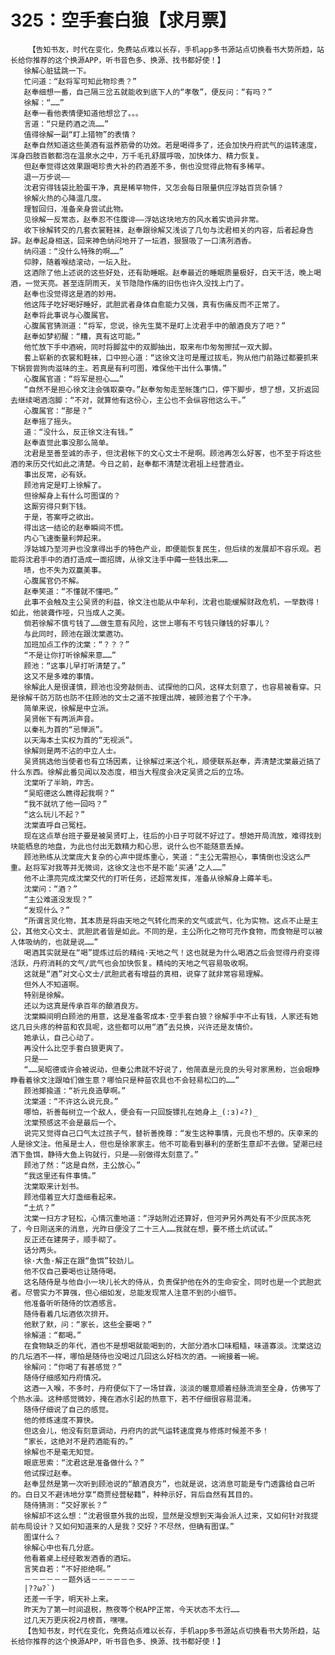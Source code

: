 # 325：空手套白狼【求月票】
        【告知书友，时代在变化，免费站点难以长存，手机app多书源站点切换看书大势所趋，站长给你推荐的这个换源APP，听书音色多、换源、找书都好使！】
       徐解心脏猛跳一下。
       忙问道：“赵将军可知此物珍贵？”
       赵奉细想一番，自己隔三岔五就能收到底下人的“孝敬”，便反问：“有吗？”
       徐解：“……”
       赵奉一看他表情便知道他想岔了。。。
       言道：“只是药酒之流……”
       值得徐解一副“盯上猎物”的表情？
       赵奉自然知道这些美酒有滋养筋骨的功效。若是喝得多了，还会加快丹府武气的运转速度，浑身四肢百骸都泡在温泉水之中，万千毛孔舒展呼吸，加快体力、精力恢复。
       但赵奉觉得这效果跟喝珍贵大补的药酒差不多，倒也没觉得此物有多稀罕。
       退一万步说——
       沈君穷得钱袋比脸蛋干净，真是稀罕物件，又怎会每日限量供应浮姑百货杂铺？
       徐解火热的心降温几度。
       理智回归，准备亲身尝试此物。
       见徐解一反常态，赵奉忍不住腹诽——浮姑这块地方的风水着实诡异非常。
       收下徐解转交的几套衣裳鞋袜，赵奉跟徐解又浅谈了几句与沈君相关的内容，后者起身告辞。赵奉起身相送，回来神色纳闷地开了一坛酒，狠狠吸了一口清冽酒香。
       纳闷道：“没什么特殊的啊……”
       仰脖，随着喉结滚动，一坛入肚。
       这酒除了他上述说的这些好处，还有助睡眠。赵奉最近的睡眠质量极好，白天干活，晚上喝酒，一觉天亮。甚至连阴雨天，关节隐隐作痛的旧伤也许久没找上门了。
       赵奉也没觉得这是酒的妙用。
       他这阵子吃好喝好睡好，武胆武者身体自愈能力又强，真有伤痛反而不正常了。
       赵奉将此事说与心腹属官。
       心腹属官猜测道：“将军，您说，徐先生莫不是盯上沈君手中的酿酒良方了吧？”
       赵奉如梦初醒：“糟，真有这可能。”
       他忙放下手中酒碗，同时将脚盆中的双脚抽出，取来布巾匆匆擦拭一双大脚。
       套上崭新的衣裳和鞋袜，口中担心道：“这徐文注可是雁过拔毛，狗从他门前路过都要抓来下锅尝尝狗肉滋味的主。若真是有利可图，难保他干出什么事情。”
       心腹属官道：“将军是担心……”
       “自然不是担心徐文注会强取豪夺。”赵奉匆匆走至帐篷门口，停下脚步，想了想，又折返回去继续喝酒泡脚：“不对，就算他有这份心，主公也不会纵容他这么干。”
       心腹属官：“那是？”
       赵奉摇了摇头。
       道：“没什么，反正徐文注有钱。”
       赵奉直觉此事没那么简单。
       沈君是至善至诚的赤子，但沈君帐下的文心文士不是啊。顾池再怎么好客，也不至于将这些酒的来历交代如此之清楚。今日之前，赵奉都不清楚沈君祖上经营酒业。
       事出反常，必有妖。
       顾池肯定是盯上徐解了。
       但徐解身上有什么可图谋的？
       这厮穷得只剩下钱。
       于是，答案呼之欲出。
       得出这一结论的赵奉瞬间不慌。
       内心飞速衡量利弊起来。
       浮姑城乃至河尹也没拿得出手的特色产业，即便能恢复民生，但后续的发展却不容乐观。若能将沈君手中的酒打造成一面招牌，从徐文注手中薅一些钱出来……
       啧，也不失为双赢美事。
       心腹属官仍不解。
       赵奉笑道：“不懂就不懂吧。”
       此事不会触及主公吴贤的利益，徐文注也能从中牟利，沈君也能缓解财政危机，一举数得！如此，他装聋作哑，只当成人之美。
       倘若徐解不慎亏钱了……做生意有风险，这世上哪有不亏钱只赚钱的好事儿？
       与此同时，顾池在跟沈棠邀功。
       加班加点工作的沈棠：“？？？”
       “不是让你打听徐解来意……”
       顾池：“这事儿早打听清楚了。”
       这又不是多难的事情。
       徐解此人是很谨慎，顾池也没旁敲侧击、试探他的口风，这样太刻意了，也容易被看穿。只是徐解千防万防也防不住顾池的文士之道不按理出牌，被顾池套了个干净。
       简单来说，徐解是中立派。
       吴贤帐下有两派声音。
       以秦礼为首的“忌惮派”。
       以天海本土实权为首的“无视派”。
       徐解则是两不沾的中立人士。
       吴贤挑选他当使者也有立场因素，让徐解过来送个礼，顺便联系赵奉，弄清楚沈棠最近搞了什么东西。徐解此番见闻以及态度，相当大程度会决定吴贤之后的立场。
       沈棠听了半晌，咋舌。
       “吴昭德这么瞧得起我啊？”
       “我不就坑了他一回吗？”
       “这么玩儿不起？”
       沈棠直呼自己冤枉。
       现在这点草台班子要是被吴贤盯上，往后的小日子可就不好过了。想她开局流放，难得找到块能栖息的地盘，为此也付出无数精力和心思，说什么也不能随意丢掉。
       顾池熟练从沈棠庞大复杂的心声中提炼重心，笑道：“主公无需担心，事情倒也没这么严重。赵将军对我等并无微词，这徐文注也不是不能‘买通’之人……”
       他不止漂亮完成沈棠交代的打听任务，还超常发挥，准备从徐解身上薅羊毛。
       沈棠问：“酒？”
       “主公难道没发现？”
       “发现什么？”
       “所谓言灵化物，其本质是将由天地之气转化而来的文气或武气，化为实物。这点不止是主公，其他文心文士、武胆武者皆是如此。不同的是，主公所化之物可充作食物，而食物是可以被人体吸纳的，也就是说……”
       喝酒其实就是在“喝”提炼过后的精纯·天地之气！这也就是为什么喝酒之后会觉得丹府变得活跃，丹府消耗的文气/武气也会加快恢复。精纯的天地之气容易吸收啊。
       这就是“酒”对文心文士/武胆武者有增益的真相，说穿了就非常容易理解。
       但外人不知道啊。
       特别是徐解。
       还以为这真是传承百年的酿酒良方。
       沈棠瞬间明白顾池的用意，这是准备零成本·空手套白狼？徐解手中不止有钱，人家还有她这几日头疼的种苗和农具呢，这些都可以用“酒”去兑换，兴许还是友情价。
       她承认，自己心动了。
       再没什么比空手套白狼更爽了。
       只是——
       “……吴昭德或许会被说动，但秦公肃就不好说了，他简直是元良的头号对家黑粉，岂会眼睁睁看着徐文注跟咱们做生意？哪怕只是种苗农具也不会轻易松口的……”
       顾池揶揄道：“祈元良造孽啊。”
       沈棠道：“不许这么说元良。”
       哪怕，祈善每树立一个敌人，便会有一只回旋镖扎在她身上_(:з)∠?)_
       沈棠预感这不会是最后一个。
       说完又觉得自己口气太过孩子气，替祈善挽尊：“发生这种事情，元良也不想的。庆幸来的人是徐文注。他虽是士人，但也是徐家家主。他不可能看到暴利的垄断生意却不去做。望潮已经洒下鱼饵，静待大鱼上钩就行，只是——别做得太刻意了。”
       顾池了然：“这是自然，主公放心。”
       “我这里还有件事情。”
       沈棠取来计划书。
       顾池借着豆大灯盏细看起来。
       “土炕？”
       沈棠一扫方才轻松，心情沉重地道：“浮姑附近还算好，但河尹另外两处有不少庶民冻死了，今日刚送来的消息，光昨日便没了二十三人……我就在想，要不搭土炕试试。”
       反正还在建房子，顺手砌了。
       话分两头。
       徐·大鱼·解正在跟“鱼饵”较劲儿。
       他不仅自己要喝也让随侍喝。
       这名随侍是与他自小一块儿长大的侍从，负责保护他在外的生命安全，同时也是一个武胆武者。尽管实力不算强，但心细如发，总能发现常人注意不到的小细节。
       他准备听听随侍的饮酒感言。
       随侍看着几坛酒依次排开。
       他默了默，问：“家长，这些全要喝？”
       徐解道：“都喝。”
       在食物缺乏的年代，酒也不是想喝就能喝到的，大部分酒水口味粗糙，味道寡淡。沈棠这边的几坛酒不一样，哪怕是随侍也没喝过几回这么好档次的酒。一碗接着一碗。
       徐解问：“你喝了有甚感觉？”
       随侍仔细感知丹府情况。
       这酒一入喉，不多时，丹府便似下了一场甘霖，淡淡的暖意顺着经脉流淌至全身，仿佛写了个热水澡。这种感觉微妙，掩在酒水引起的热意下，若不仔细很容易混淆。
       随侍仔细说了自己的感觉。
       他的修炼速度不算快。
       但这会儿，他没有刻意调动，丹府内的武气运转速度竟与修炼时候差不多！
       “家长，这绝对不是药酒能有的。”
       徐解也不是毫无知觉。
       眼底思索：“沈君这是准备做什么？”
       他试探过赵奉。
       赵奉显然是第一次听到顾池说的“酿酒良方”，也就是说，这消息可能是专门透露给自己听的。白日又不避讳地分享“商贾经营秘籍”，种种示好，背后自然有其目的。
       随侍猜测：“交好家长？”
       徐解却不这么想：“沈君很意外我的出现，显然是没想到天海会派人过来，又如何针对我提前布局设计？又如何知道来的人是我？交好？不尽然，但确有图谋。”
       图谋什么？
       徐解心中也有几分底。
       他看着桌上经经散发酒香的酒坛。
       言笑自若：“不好拒绝啊。”
       －－－－－－题外话－－－－－－
       |??ω?`)
       还差一千字，明天补上来。
       昨天为了第一时间退税，熬夜等个税APP正常，今天状态不太行……
       过几天万更庆祝2月榜首，嘿嘿。
       【告知书友，时代在变化，免费站点难以长存，手机app多书源站点切换看书大势所趋，站长给你推荐的这个换源APP，听书音色多、换源、找书都好使！】
